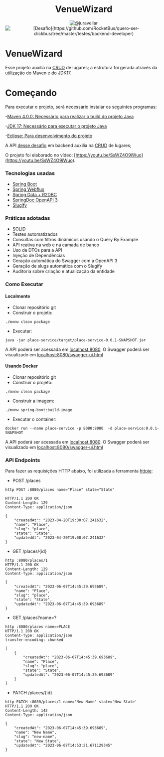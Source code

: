 
<h1 align="center">
  VenueWizard
</h1>

<p align="center">
 <img src="https://img.shields.io/static/v1?label=GitHub&message=@juravellar&color=66cdaa&labelColor=006400" alt="@juravellar" />
 <img src="https://img.shields.io/static/v1?label=Tipo&message=Desafio&color=66cdaa&labelColor=006400" alt="[Desafio](https://github.com/RocketBus/quero-ser-clickbus/tree/master/testes/backend-developer)" />
</p>

# VenueWizard
Esse projeto auxilia na [CRUD](https://developer.mozilla.org/pt-BR/docs/Glossary/CRUD)  de lugares; a estrutura foi gerada através da utilização do Maven e do JDK17.

# Começando

 Para executar o projeto, será necessário instalar os seguintes programas:
 
-[Maven 4.0.0: Necessário para realizar o build do projeto Java](https://maven.apache.org/index.html)

-[JDK 17: Necessário para executar o projeto Java](https://www.oracle.com/java/technologies/downloads/#java17)

-[Eclipse: Para desenvolvimento do projeto](https://www.eclipse.org/downloads/packages/release/oxygen/3a/eclipse-ide-java-ee-developers)

A API [desse desafio](https://github.com/RocketBus/quero-ser-clickbus/tree/master/testes/backend-developer) em backend auxilia 
na [CRUD](https://developer.mozilla.org/pt-BR/docs/Glossary/CRUD) 
de lugares;

O projeto foi elaborado no vídeo: [https://youtu.be/SsWZ4O9iWuo](https://youtu.be/SsWZ4O9iWuo).

### Tecnologias usadas

- [Spring Boot](https://spring.io/projects/spring-boot)
- [Spring Webflux](https://docs.spring.io/spring-framework/reference/web/webflux.html)
- [Spring Data + R2DBC](https://docs.spring.io/spring-framework/reference/data-access/r2dbc.html)
- [SpringDoc OpenAPI 3](https://springdoc.org/v2/#spring-webflux-support)
- [Slugify](https://github.com/slugify/slugify)

### Práticas adotadas

- SOLID
- Testes automatizados
- Consultas com filtros dinâmicos usando o Query By Example
- API reativa na web e na camada de banco
- Uso de DTOs para a API
- Injeção de Dependências
- Geração automática do Swagger com a OpenAPI 3
- Geração de slugs automática com o Slugify
- Auditoria sobre criação e atualização da entidade

### Como Executar

#### Localmente
- Clonar repositório git
- Construir o projeto:
```
./mvnw clean package
```
- Executar:
```
java -jar place-service/target/place-service-0.0.1-SNAPSHOT.jar
```

A API poderá ser acessada em [localhost:8080](http://localhost:8080).
O Swagger poderá ser visualizado em [localhost:8080/swagger-ui.html](http://localhost:8080/swagger-ui.html)

#### Usando Docker

- Clonar repositório git
- Construir o projeto:
```
./mvnw clean package
```
- Construir a imagem:
```
./mvnw spring-boot:build-image
```
- Executar o container:
```
docker run --name place-service -p 8080:8080  -d place-service:0.0.1-SNAPSHOT
```

A API poderá ser acessada em [localhost:8080](http://localhost:8080).
O Swagger poderá ser visualizado em [localhost:8080/swagger-ui.html](http://localhost:8080/swagger-ui.html)

### API Endpoints

Para fazer as requisições HTTP abaixo, foi utilizada a ferramenta [httpie](https://httpie.io):

- POST /places
```
http POST :8080/places name="Place" state="State"

HTTP/1.1 200 OK
Content-Length: 129
Content-Type: application/json

{
    "createdAt": "2023-04-20T19:00:07.241632",
    "name": "Place",
    "slug": "place",
    "state": "State",
    "updatedAt": "2023-04-20T19:00:07.241632"
}
```

- GET /places/{id}
```
http :8080/places/1
HTTP/1.1 200 OK
Content-Length: 129
Content-Type: application/json

{
    "createdAt": "2023-06-07T14:45:39.693689",
    "name": "Place",
    "slug": "place",
    "state": "State",
    "updatedAt": "2023-06-07T14:45:39.693689"
} 
```

- GET /places?name=?
```
http :8080/places name==PLACE
HTTP/1.1 200 OK
Content-Type: application/json
transfer-encoding: chunked

[
    {
        "createdAt": "2023-06-07T14:45:39.693689",
        "name": "Place",
        "slug": "place",
        "state": "State",
        "updatedAt": "2023-06-07T14:45:39.693689"
    }
]
```

- PATCH /places/{id}
```
http PATCH :8080/places/1 name='New Name' state='New State'
HTTP/1.1 200 OK
Content-Length: 142
Content-Type: application/json

{
    "createdAt": "2023-06-07T14:45:39.693689",
    "name": "New Name",
    "slug": "new-name",
    "state": "New State",
    "updatedAt": "2023-06-07T14:53:21.671129345"
}
```
